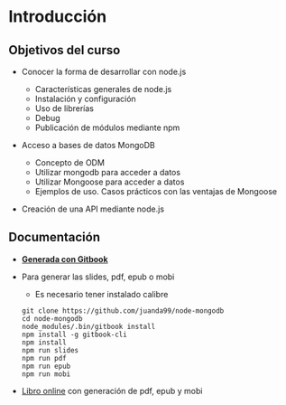 # Introducción


## Objetivos del curso
- Conocer la forma de desarrollar con node.js
    - Características generales de node.js
    - Instalación y configuración
    - Uso de librerías
    - Debug
    - Publicación de módulos mediante npm
    
- Acceso a bases de datos MongoDB
    - Concepto de ODM
    - Utilizar mongodb para acceder a datos
    - Utilizar Mongoose para acceder a datos
    - Ejemplos de uso. Casos prácticos con las ventajas de Mongoose

- Creación de una API mediante node.js


## Documentación
- **[Generada con Gitbook](https://www.gitbook.com)**
- Para generar las slides, pdf, epub o mobi
  - Es necesario tener instalado calibre

  ```
  git clone https://github.com/juanda99/node-mongodb
  cd node-mongodb
  node_modules/.bin/gitbook install
  npm install -g gitbook-cli
  npm install
  npm run slides
  npm run pdf
  npm run epub
  npm run mobi
  ```

- [Libro online](https://www.gitbook.com/book/juanda/webapps/details) con generación de pdf, epub y mobi